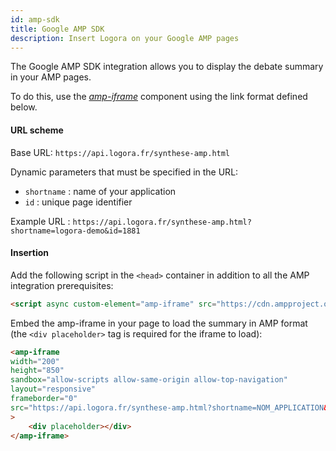```yaml
---
id: amp-sdk
title: Google AMP SDK
description: Insert Logora on your Google AMP pages
---
```


The Google AMP SDK integration allows you to display the debate summary in your AMP pages.

To do this, use the [*amp-iframe*](https://amp.dev/documentation/components/amp-iframe) component using the link format defined below.


#### URL scheme

Base URL: 
`https://api.logora.fr/synthese-amp.html`

Dynamic parameters that must be specified in the URL:
- `shortname` : name of your application
- `id` : unique page identifier

Example URL :
`https://api.logora.fr/synthese-amp.html?shortname=logora-demo&id=1881`


#### Insertion

Add the following script in the `<head>` container in addition to all the AMP integration prerequisites:

```html
<script async custom-element="amp-iframe" src="https://cdn.ampproject.org/v0/amp-iframe-0.1.js"></script>
```

Embed the amp-iframe in your page to load the summary in AMP format (the `<div placeholder>` tag is required for the iframe to load):

```html
<amp-iframe
width="200"
height="850"
sandbox="allow-scripts allow-same-origin allow-top-navigation"
layout="responsive"
frameborder="0"
src="https://api.logora.fr/synthese-amp.html?shortname=NOM_APPLICATION&id=PAGE_IDENTIFIER"
>
    <div placeholder></div>
</amp-iframe>
```
